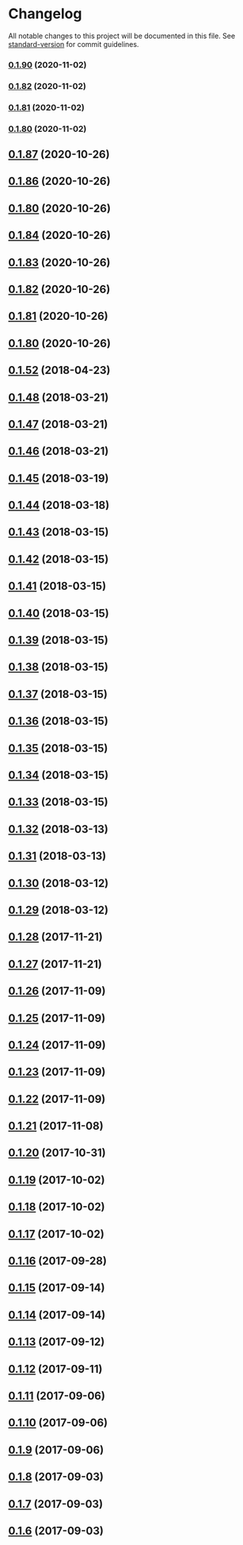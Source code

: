# Changelog

All notable changes to this project will be documented in this file. See [standard-version](https://github.com/conventional-changelog/standard-version) for commit guidelines.

### [0.1.90](https://github.com/sapienstech/angular-forms-extension/compare/v0.1.84...v0.1.90) (2020-11-02)

### [0.1.82](https://github.com/sapienstech/angular-forms-extension/compare/v0.1.84...v0.1.82) (2020-11-02)

### [0.1.81](https://github.com/sapienstech/angular-forms-extension/compare/v0.1.84...v0.1.81) (2020-11-02)

### [0.1.80](https://github.com/sapienstech/angular-forms-extension/compare/v0.1.84...v0.1.80) (2020-11-02)

<a name="0.1.87"></a>
## [0.1.87](https://github.com/sapienstech/angular-forms-extension/compare/v0.1.86...v0.1.87) (2020-10-26)



<a name="0.1.86"></a>
## [0.1.86](https://github.com/sapienstech/angular-forms-extension/compare/v0.1.84...v0.1.86) (2020-10-26)



<a name="0.1.80"></a>
## [0.1.80](https://github.com/sapienstech/angular-forms-extension/compare/v0.1.84...v0.1.80) (2020-10-26)



<a name="0.1.84"></a>
## [0.1.84](https://github.com/sapienstech/angular-forms-extension/compare/v0.1.83...v0.1.84) (2020-10-26)



<a name="0.1.83"></a>
## [0.1.83](https://github.com/sapienstech/angular-forms-extension/compare/v0.1.82...v0.1.83) (2020-10-26)



<a name="0.1.82"></a>
## [0.1.82](https://github.com/sapienstech/angular-forms-extension/compare/v0.1.81...v0.1.82) (2020-10-26)



<a name="0.1.81"></a>
## [0.1.81](https://github.com/sapienstech/angular-forms-extension/compare/v0.1.80...v0.1.81) (2020-10-26)



<a name="0.1.80"></a>
## [0.1.80](https://github.com/sapienstech/angular-forms-extension/compare/v0.1.79...v0.1.80) (2020-10-26)



<a name="0.1.52"></a>
## [0.1.52](https://github.com/sapienstech/angular-forms-extension/compare/v0.1.48...v0.1.52) (2018-04-23)



<a name="0.1.48"></a>
## [0.1.48](https://github.com/sapienstech/angular-forms-extension/compare/v0.1.47...v0.1.48) (2018-03-21)



<a name="0.1.47"></a>
## [0.1.47](https://github.com/sapienstech/angular-forms-extension/compare/v0.1.46...v0.1.47) (2018-03-21)



<a name="0.1.46"></a>
## [0.1.46](https://github.com/sapienstech/angular-forms-extension/compare/v0.1.45...v0.1.46) (2018-03-21)



<a name="0.1.45"></a>
## [0.1.45](https://github.com/sapienstech/angular-forms-extension/compare/v0.1.44...v0.1.45) (2018-03-19)



<a name="0.1.44"></a>
## [0.1.44](https://github.com/sapienstech/angular-forms-extension/compare/v0.1.43...v0.1.44) (2018-03-18)



<a name="0.1.43"></a>
## [0.1.43](https://github.com/sapienstech/angular-forms-extension/compare/v0.1.42...v0.1.43) (2018-03-15)



<a name="0.1.42"></a>
## [0.1.42](https://github.com/sapienstech/angular-forms-extension/compare/v0.1.41...v0.1.42) (2018-03-15)



<a name="0.1.41"></a>
## [0.1.41](https://github.com/sapienstech/angular-forms-extension/compare/v0.1.40...v0.1.41) (2018-03-15)



<a name="0.1.40"></a>
## [0.1.40](https://github.com/sapienstech/angular-forms-extension/compare/v0.1.39...v0.1.40) (2018-03-15)



<a name="0.1.39"></a>
## [0.1.39](https://github.com/sapienstech/angular-forms-extension/compare/v0.1.38...v0.1.39) (2018-03-15)



<a name="0.1.38"></a>
## [0.1.38](https://github.com/sapienstech/angular-forms-extension/compare/v0.1.37...v0.1.38) (2018-03-15)



<a name="0.1.37"></a>
## [0.1.37](https://github.com/sapienstech/angular-forms-extension/compare/v0.1.36...v0.1.37) (2018-03-15)



<a name="0.1.36"></a>
## [0.1.36](https://github.com/sapienstech/angular-forms-extension/compare/v0.1.35...v0.1.36) (2018-03-15)



<a name="0.1.35"></a>
## [0.1.35](https://github.com/sapienstech/angular-forms-extension/compare/v0.1.34...v0.1.35) (2018-03-15)



<a name="0.1.34"></a>
## [0.1.34](https://github.com/sapienstech/angular-forms-extension/compare/v0.1.33...v0.1.34) (2018-03-15)



<a name="0.1.33"></a>
## [0.1.33](https://github.com/sapienstech/angular-forms-extension/compare/v0.1.32...v0.1.33) (2018-03-15)



<a name="0.1.32"></a>
## [0.1.32](https://github.com/sapienstech/angular-forms-extension/compare/v0.1.31...v0.1.32) (2018-03-13)



<a name="0.1.31"></a>
## [0.1.31](https://github.com/sapienstech/angular-forms-extension/compare/v0.1.30...v0.1.31) (2018-03-13)



<a name="0.1.30"></a>
## [0.1.30](https://github.com/sapienstech/angular-forms-extension/compare/v0.1.29...v0.1.30) (2018-03-12)



<a name="0.1.29"></a>
## [0.1.29](https://github.com/sapienstech/angular-forms-extension/compare/v0.1.28...v0.1.29) (2018-03-12)



<a name="0.1.28"></a>
## [0.1.28](https://github.com/sapienstech/angular-forms-extension/compare/v0.1.27...v0.1.28) (2017-11-21)



<a name="0.1.27"></a>
## [0.1.27](https://github.com/sapienstech/angular-forms-extension/compare/v0.1.26...v0.1.27) (2017-11-21)



<a name="0.1.26"></a>
## [0.1.26](https://github.com/sapienstech/angular-forms-extension/compare/v0.1.25...v0.1.26) (2017-11-09)



<a name="0.1.25"></a>
## [0.1.25](https://github.com/sapienstech/angular-forms-extension/compare/v0.1.24...v0.1.25) (2017-11-09)



<a name="0.1.24"></a>
## [0.1.24](https://github.com/sapienstech/angular-forms-extension/compare/v0.1.23...v0.1.24) (2017-11-09)



<a name="0.1.23"></a>
## [0.1.23](https://github.com/sapienstech/angular-forms-extension/compare/v0.1.22...v0.1.23) (2017-11-09)



<a name="0.1.22"></a>
## [0.1.22](https://github.com/sapienstech/angular-forms-extension/compare/v0.1.21...v0.1.22) (2017-11-09)



<a name="0.1.21"></a>
## [0.1.21](https://github.com/sapienstech/angular-forms-extension/compare/v0.1.20...v0.1.21) (2017-11-08)



<a name="0.1.20"></a>
## [0.1.20](https://github.com/sapienstech/angular-forms-extension/compare/v0.1.19...v0.1.20) (2017-10-31)



<a name="0.1.19"></a>
## [0.1.19](https://github.com/sapienstech/angular-forms-extension/compare/v0.1.18...v0.1.19) (2017-10-02)



<a name="0.1.18"></a>
## [0.1.18](https://github.com/sapienstech/angular-forms-extension/compare/v0.1.17...v0.1.18) (2017-10-02)



<a name="0.1.17"></a>
## [0.1.17](https://github.com/sapienstech/angular-forms-extension/compare/v0.1.16...v0.1.17) (2017-10-02)



<a name="0.1.16"></a>
## [0.1.16](https://github.com/sapienstech/angular-forms-extension/compare/v0.1.15...v0.1.16) (2017-09-28)



<a name="0.1.15"></a>
## [0.1.15](https://github.com/sapienstech/angular-forms-extension/compare/v0.1.14...v0.1.15) (2017-09-14)



<a name="0.1.14"></a>
## [0.1.14](https://github.com/sapienstech/angular-forms-extension/compare/v0.1.13...v0.1.14) (2017-09-14)



<a name="0.1.13"></a>
## [0.1.13](https://github.com/sapienstech/angular-forms-extension/compare/v0.1.12...v0.1.13) (2017-09-12)



<a name="0.1.12"></a>
## [0.1.12](https://github.com/sapienstech/angular-forms-extension/compare/v0.1.11...v0.1.12) (2017-09-11)



<a name="0.1.11"></a>
## [0.1.11](https://github.com/sapienstech/angular-forms-extension/compare/v0.1.10...v0.1.11) (2017-09-06)



<a name="0.1.10"></a>
## [0.1.10](https://github.com/sapienstech/angular-forms-extension/compare/v0.1.9...v0.1.10) (2017-09-06)



<a name="0.1.9"></a>
## [0.1.9](https://github.com/sapienstech/angular-forms-extension/compare/v0.1.8...v0.1.9) (2017-09-06)



<a name="0.1.8"></a>
## [0.1.8](https://github.com/sapienstech/angular-forms-extension/compare/v0.1.7...v0.1.8) (2017-09-03)



<a name="0.1.7"></a>
## [0.1.7](https://github.com/sapienstech/angular-forms-extension/compare/v0.1.6...v0.1.7) (2017-09-03)



<a name="0.1.6"></a>
## [0.1.6](https://github.com/sapienstech/angular-forms-extension/compare/v0.1.5...v0.1.6) (2017-09-03)
